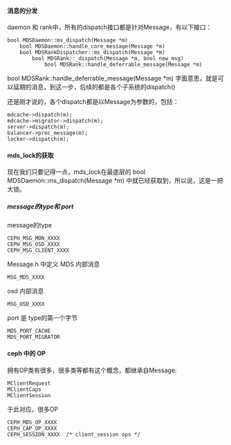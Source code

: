 #### 消息的分发

daemon 和 rank中，所有的dispatch接口都是针对Message，有以下接口：

    bool MDSDaemon::ms_dispatch(Message *m)
        bool MDSDaemon::handle_core_message(Message *m) 
        bool MDSRankDispatcher::ms_dispatch(Message *m)
            bool MDSRank::_dispatch(Message *m, bool new_msg)
                bool MDSRank::handle_deferrable_message(Message *m)
                
bool MDSRank::handle_deferrable_message(Message *m) 字面意思，就是可以延期的消息，到这一步，后续的都是各个子系统的dispatch()

还是刚才说的，各个dispatch都是以Message为参数的，包括：

    mdcache->dispatch(m);
    mdcache->migrator->dispatch(m);
    server->dispatch(m);
    balancer->proc_message(m);
    locker->dispatch(m);

#### mds_lock的获取

  现在我们只要记得一点，mds_lock在最底层的 bool MDSDaemon::ms_dispatch(Message \*m) 中就已经获取到，所以说，这是一把大锁。
  
  
##### message的type和 port 

message的type

    CEPH_MSG_MON_XXXX
    CEPH_MSG_OSD_XXXX
    CEPH_MSG_CLIENT_XXXX

Message.h 中定义
MDS 内部消息

    MSG_MDS_XXXX

osd 内部消息

    MSG_OSD_XXXX

port 是 type的第一个字节

    MDS_PORT_CACHE
    MDS_PORT_MIGRATOR

#### ceph 中的 OP

拥有OP类有很多，很多类等都有这个概念，都继承自Message:

    MClientRequest
    MClientCaps
    MClientSession 


于此对应，很多OP

    CEPH_MDS_OP_XXXX 
    CEPH_CAP_OP_XXXX
    CEPH_SESSION_XXXX  /* client_session ops */
